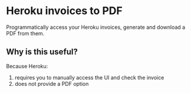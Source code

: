 # Heroku invoices to PDF

Programmatically access your Heroku invoices, generate and download a PDF from them.

## Why is this useful?

Because Heroku:

1. requires you to manually access the UI and check the invoice
2. does not provide a PDF option
